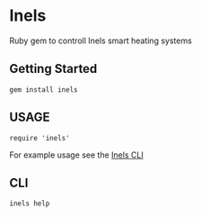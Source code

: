# Inels

Ruby gem to controll Inels smart heating systems

## Getting Started

```
gem install inels
```

## USAGE

```
require 'inels'
```

For example usage see the [Inels CLI](bin/inels)

## CLI

```
inels help
```